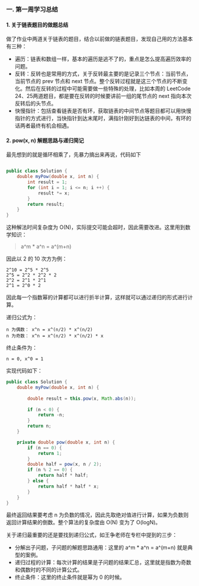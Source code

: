 ### 一. 第一周学习总结

#### 1. 关于链表题目的做题总结

做了作业中两道关于链表的题目，结合以前做的链表题目，发现自己用的方法基本有三种：

- 遍历：链表和数组一样，基本的遍历是逃不了的，重点是怎么提高遍历效率的问题。
- 反转：反转也是常用的方式，关于反转最主要的是记录三个节点：当前节点，当前节点的 prev 节点和 next 节点。整个反转过程就是这三个节点的不断变化。然后在反转的过程中可能需要做一些特殊的处理，比如本周的 LeetCode 24、25两道题目，都是要在反转的时候要讲前一组的尾节点的 next 指向本次反转后的头节点。
- 快慢指针：包括查看链表是否有环，获取链表的中间节点等题目都可以用快慢指针的方式进行，当快指针到达末尾时，满指针刚好到达链表的中间，有环的话两者最终有机会相遇。


#### 2. pow(x, n) 解题思路与递归简记

最先想到的就是循环相乘了，先暴力搞出来再说，代码如下

```Java

public class Solution {
    double myPow(double x, int n) {
        int result = 1;
        for (int i = 1; i <= n; i ++) {
            result *= x;
        }
        return result;
    }
}
```

这种解法时间复杂度为 O(N)，实际提交可能会超时，因此需要改进。这里用到数学知识：

> a^m * a^n = a^(m+n)

因此以 2 的 10 次方为例：

```
2^10 = 2^5 * 2^5
2^5 = 2^2 * 2^2 * 2
2^2 = 2^1 * 2^1
2^1 = 2^0 * 2
```

因此每一个指数幂的计算都可以进行折半计算，这样就可以通过递归的形式进行计算。

递归公式为：

```
n 为偶数： x^n = x^(n/2) * x^(n/2)
n 为奇数： x^n = x^(n/2) * x^(n/2) * x
```

终止条件为：

```
n = 0, x^0 = 1
```

实现代码如下：

```Java
public class Solution {
    double myPow(double x, int n) { 
        
        double result = this.pow(x, Math.abs(n));
        
        if (n < 0) {
            return -n;
        }
        return n;
    }

    private double pow(double x, int n) {
        if (n == 0) {
            return 1;
        }
        double half = pow(x, n / 2);
        if (n % 2 == 0) {
            return half * half;
        } else {
            return half * half * x;
        }
    }
}
```

最终返回结果要考虑 n 为负数的情况，因此先取绝对值进行计算，如果为负数则返回计算结果的倒数。整个算法的复杂度由 O(N) 变为了 O(logN)。

关于递归最重要的还是要找到递归公式，如王争老师在专栏中提到的三步：

- 分解出子问题，子问题的解题思路通用：这里的 a^m * a^n = a^(m+n) 就是典型的案例。
- 递归过程的计算：每次计算的结果是子问题的结果汇总，这里就是指数为奇数和偶数时的不同的计算公式。
- 终止条件：这里的终止条件就是幂为 0 的时候。

